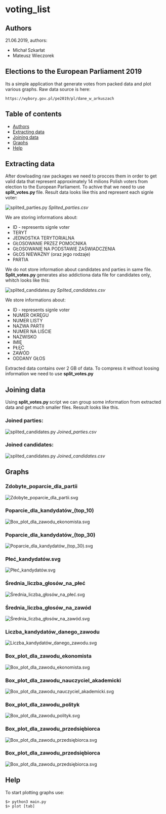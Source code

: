 # voting_list
## Authors
21.06.2019,
authors:
* Michał Szkarłat
* Mateusz Wieczorek


## Elections to the European Parliament 2019
Its a simple application that generate votes from packed data and plot various graphs. 
Raw data source is here:
```
https://wybory.gov.pl/pe2019/pl/dane_w_arkuszach
```

## Table of contents
* [Authors](#authors)
* [Extracting data](#extracting-data)
* [Joining data](#joining-data)
* [Graphs](#graphs)
* [Help](#help)


## Extracting data
After dowloading raw packages we need to procces them in order to get valid data that represent approximately 14 milions Polish voters from election to the European Parliament. To achive that we need to use <b> split_votes.py </b> file. Result data looks like this and represent each signle voter:

![splited_parties.py](https://raw.githubusercontent.com/mikiisz/voting_list/master/screenshots/splited_parties.png)
<i>Splited_parties.csv</i>

We are storing informations about:
* ID - represents signle voter
* TERYT
* JEDNOSTKA TERYTORIALNA
* GŁOSOWANIE PRZEZ POMOCNIKA
* GŁOSOWANIE NA PODSTAWIE ZAŚWIADCZENIA
* GŁOS NIEWAŻNY (oraz jego rodzaje)
* PARTIA

We do not store information about candidates and parties in same file. <b> Split_votes.py </b> generates also addictiona data file for candidates only, whitch looks like this:

![splited_candidates.py](https://raw.githubusercontent.com/mikiisz/voting_list/master/screenshots/splited_candidates.png)
<i>Splited_candidates.csv</i>
  
 We store informations about:
 * ID - represents signle voter
 * NUMER OKRĘGU
 * NUMER LISTY
 * NAZWA PARTII
 * NUMER NA LIŚCIE
 * NAZWISKO
 * IMIĘ
 * PŁĘĆ
 * ZAWÓD
 * ODDANY GŁOS
 
 Extracted data contains over 2 GB of data. To compress it without loosing information we need to use <b> split_votes.py </b>
 
 ## Joining data
Using <b> split_votes.py </b> script we can group some information from extracted data and get much smaller files.
Ressult looks like this.

### Joined parties:
![splited_candidates.py](https://raw.githubusercontent.com/mikiisz/voting_list/master/screenshots/joined_parties.png)
<i>Joined_parties.csv</i>

### Joined candidates:
![splited_candidates.py](https://raw.githubusercontent.com/mikiisz/voting_list/master/screenshots/joined_candidates.png)
<i>Joined_candidates.csv</i>

## Graphs
### Zdobyte_poparcie_dla_partii
![Zdobyte_poparcie_dla_partii.svg](./graphs/Zdobyte_poparcie_dla_partii.svg)

### Poparcie_dla_kandydatów_(top_10)
![Box_plot_dla_zawodu_ekonomista.svg](./graphs/Poparcie_dla_kandydatów_(top_10).svg)

### Poparcie_dla_kandydatów_(top_30)
![Poparcie_dla_kandydatów_(top_30).svg](./graphs/Poparcie_dla_kandydatów_(top_30).svg)

### Płeć_kandydatów.svg
![Płeć_kandydatów.svg](./graphs/Płeć_kandydatów.svg)

### Średnia_liczba_głosów_na_płeć
![Średnia_liczba_głosów_na_płeć.svg](./graphs/Średnia_liczba_głosów_na_płeć.svg)

### Średnia_liczba_głosów_na_zawód
![Średnia_liczba_głosów_na_zawód.svg](./graphs/Średnia_liczba_głosów_na_zawód.svg)

### Liczba_kandydatów_danego_zawodu
![Liczba_kandydatów_danego_zawodu.svg](./graphs/Liczba_kandydatów_danego_zawodu.svg)

### Box_plot_dla_zawodu_ekonomista
![Box_plot_dla_zawodu_ekonomista.svg](./graphs/Box_plot_dla_zawodu_ekonomista.svg)

### Box_plot_dla_zawodu_nauczyciel_akademicki
![Box_plot_dla_zawodu_nauczyciel_akademicki.svg](./graphs/Box_plot_dla_zawodu_nauczyciel_akademicki.svg)

### Box_plot_dla_zawodu_polityk
![Box_plot_dla_zawodu_polityk.svg](./graphs/Box_plot_dla_zawodu_polityk.svg)

### Box_plot_dla_zawodu_przedsiębiorca
![Box_plot_dla_zawodu_przedsiębiorca.svg](./graphs/Box_plot_dla_zawodu_przedsiębiorca.svg)

### Box_plot_dla_zawodu_przedsiębiorca
![Box_plot_dla_zawodu_przedsiębiorca.svg](./graphs/Box_plot_dla_zawodu_przedsiębiorca.svg)

## Help
To start plotting graphs use:
```
$> python3 main.py
$> plot [tab]
```
